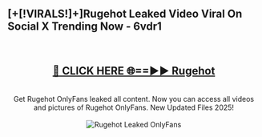 <h2>[+[!VIRALS!]+]Rugehot Leaked Video Viral On Social X Trending Now - 6vdr1</h2>
<br>
<div align="center">
<h2><a href="https://libra.edu.pl?Rugehot" rel="nofollow">🔴 CLICK HERE 🌐==►► Rugehot</a></h2>
<br>
Get Rugehot OnlyFans leaked all content. Now you can access all videos and pictures of Rugehot OnlyFans. New Updated Files 2025!
<br>
<br>
<a href="https://libra.edu.pl?Rugehot" rel="nofollow" data-target="animated-image.originalLink"><img src="https://i.ibb.co.com/WyWwxjT/player-gif2.gif" alt="Rugehot Leaked OnlyFans" style="max-width: 100%; display: inline-block;" data-target="animated-image.originalImage"></a>
</div>
<br>